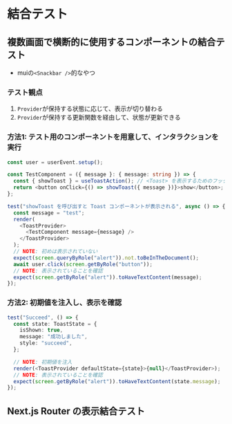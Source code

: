 # 結合テスト

## 複数画面で横断的に使用するコンポーネントの結合テスト
- muiの`<Snackbar />`的なやつ

### テスト観点
1. `Provider`が保持する状態に応じて、表示が切り替わる
2. `Provider`が保持する更新関数を経由して、状態が更新できる

### 方法1: テスト用のコンポーネントを用意して、インタラクションを実行
```ts
const user = userEvent.setup();

const TestComponent = ({ message }: { message: string }) => {
  const { showToast } = useToastAction(); // <Toast> を表示するためのフック
  return <button onClick={() => showToast({ message })}>show</button>;
};

test("showToast を呼び出すと Toast コンポーネントが表示される", async () => {
  const message = "test";
  render(
    <ToastProvider>
      <TestComponent message={message} />
    </ToastProvider>
  );
  // NOTE: 初めは表示されていない
  expect(screen.queryByRole("alert")).not.toBeInTheDocument();
  await user.click(screen.getByRole("button"));
  // NOTE: 表示されていることを確認
  expect(screen.getByRole("alert")).toHaveTextContent(message);
});
```
### 方法2: 初期値を注入し、表示を確認

```ts
test("Succeed", () => {
  const state: ToastState = {
    isShown: true,
    message: "成功しました",
    style: "succeed",
  };

  // NOTE: 初期値を注入
  render(<ToastProvider defaultState={state}>{null}</ToastProvider>);
  // NOTE: 表示されていることを確認
  expect(screen.getByRole("alert")).toHaveTextContent(state.message);
});
```

## Next.js Router の表示結合テスト
